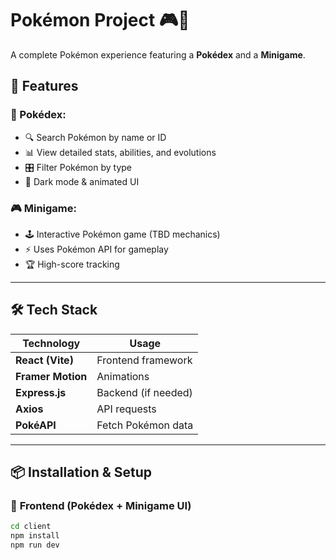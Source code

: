 # Pokémon Project 🎮🦾

A complete Pokémon experience featuring a **Pokédex** and a **Minigame**.

## 🚀 Features

### 📖 Pokédex:

- 🔍 Search Pokémon by name or ID
- 📊 View detailed stats, abilities, and evolutions
- 🎛️ Filter Pokémon by type
- 🎨 Dark mode & animated UI

### 🎮 Minigame:

- 🕹️ Interactive Pokémon game (TBD mechanics)
- ⚡ Uses Pokémon API for gameplay
- 🏆 High-score tracking

---

## 🛠️ Tech Stack

| Technology        | Usage               |
| ----------------- | ------------------- |
| **React (Vite)**  | Frontend framework  |
| **Framer Motion** | Animations          |
| **Express.js**    | Backend (if needed) |
| **Axios**         | API requests        |
| **PokéAPI**       | Fetch Pokémon data  |

---

## 📦 Installation & Setup

### 🎨 **Frontend (Pokédex + Minigame UI)**

```sh
cd client
npm install
npm run dev
```
